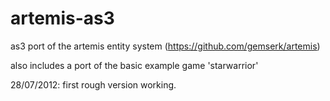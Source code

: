 artemis-as3
===========

as3 port of the artemis entity system (https://github.com/gemserk/artemis)

also includes a port of the basic example game 'starwarrior' 

28/07/2012: first rough version working.